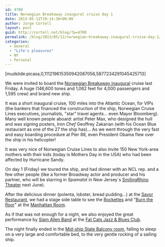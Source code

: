 ```yaml
---
id: 4700
title: Norwegian Breakaway inaugural cruise day 1
date: 2013-05-12T19:14:38+00:00
author: Jorge Cortell
layout: post
guid: http://cortell.net/blog/?p=4700
permalink: /blog/2013/05/12/norwegian-breakaway-inaugural-cruise-day-1/
categories:
  - General
  - "Life's pleasures"
  - NY
  - Personal
---
```

[mudslide:picasa,0,111219615350942087056,5877234291045425713]

We were invited to board the <a title="http://www.breakaway.ncl.com/latest/christening/" href="http://www.breakaway.ncl.com/latest/christening/" target="_blank">Norwegian Breakaway inaugural</a> cruise last Friday. A huge (146,600 tones and 1,062 feet for 4,000 passengers and 1,595 crew) and brand new ship.

It was a short inaugural cruise, 100 miles into the Atlantic Ocean, for VIPs (the bankers that financed the construction of the ship, Norwegian Cruise Lines executives, journalists, "star" travel agents... even Mayor Bloomberg). Many well known people aboard: artist Peter Max, who designed the hull and was signing posters, _Iron Chef_ Geoffrey Zakarian (with his Ocean Blue restaurant as one of the 27 the ship has)... As we went through the very fast and easy boarding procedure at Pier 88, even President Obama flew over the ship in his helicopter!

It was very nice of Norwegian Cruise Lines to also invite 150 New York-area mothers with their kids (today is Mothers Day in the USA) who had been affected by Hurricane Sandy. 

On day 1 (Friday) we toured the ship, and had dinner with an NCL rep. and a few other people (like a former Broadway actor and producer and his partner, who will be starring in _Spamalot_ in New Jersey`s <a title="http://www.smilingrhinotheatre.com" href="http://www.smilingrhinotheatre.com" target="_blank">SmilingRhino Theater</a> next June).

After the delicious dinner (polenta, lobster, bread pudding...) at the <a title="http://www.breakaway.ncl.com/ship/restaurants/savor-restaurant/" href="http://www.breakaway.ncl.com/ship/restaurants/savor-restaurant/" target="_blank">Savor Restaurant</a>, we had a stage side table to see the <a title="http://www.rockettes.com" href="http://www.rockettes.com" target="_blank">Rockettes</a> and "<a title="http://www.breakaway.ncl.com/ship/entertainment/burn-the-floor/" href="http://www.breakaway.ncl.com/ship/entertainment/burn-the-floor/" target="_blank">Burn the floor</a>" at the <a title="http://www.breakaway.ncl.com/ship/restaurants/the-manhattan-room/" href="http://www.breakaway.ncl.com/ship/restaurants/the-manhattan-room/" target="_blank">Manhattan Room</a>.

As if that was not enough for a night, we also enjoyed the great performance by <a title="http://slamallen.com/fr_slamallenwebpage.cfm" href="http://slamallen.com/fr_slamallenwebpage.cfm" target="_blank">Slam Allen Band</a> at the <a title="http://www.breakaway.ncl.com/ship/entertainment/fat-cats-jazz-and-blues-club/" href="http://www.breakaway.ncl.com/ship/entertainment/fat-cats-jazz-and-blues-club/" target="_blank">Fat Cats Jazz & Blues Club</a>.

The night finally ended in the <a title="http://www.breakaway.ncl.com/ship/staterooms/mid-ship-balcony/" href="http://www.breakaway.ncl.com/ship/staterooms/mid-ship-balcony/" target="_blank">Mid-ship State Balcony room</a>, falling to sleep on a very large and comfortable bed, to the very gentle rocking of a sailing ship.